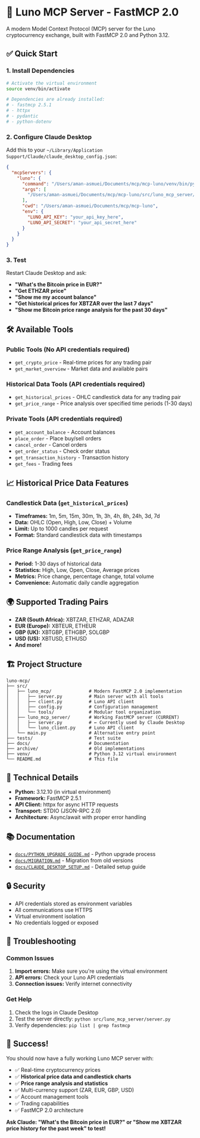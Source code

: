 # 🚀 Luno MCP Server - FastMCP 2.0

A modern Model Context Protocol (MCP) server for the Luno cryptocurrency exchange, built with FastMCP 2.0 and Python 3.12.

## ✅ Quick Start

### 1. Install Dependencies

```bash
# Activate the virtual environment
source venv/bin/activate

# Dependencies are already installed:
# - fastmcp 2.5.1
# - httpx
# - pydantic
# - python-dotenv
```

### 2. Configure Claude Desktop

Add this to your `~/Library/Application Support/Claude/claude_desktop_config.json`:

```json
{
  "mcpServers": {
    "luno": {
      "command": "/Users/aman-asmuei/Documents/mcp/mcp-luno/venv/bin/python",
      "args": [
        "/Users/aman-asmuei/Documents/mcp/mcp-luno/src/luno_mcp_server/server.py"
      ],
      "cwd": "/Users/aman-asmuei/Documents/mcp/mcp-luno",
      "env": {
        "LUNO_API_KEY": "your_api_key_here",
        "LUNO_API_SECRET": "your_api_secret_here"
      }
    }
  }
}
```

### 3. Test

Restart Claude Desktop and ask:
- **"What's the Bitcoin price in EUR?"**
- **"Get ETHZAR price"**
- **"Show me my account balance"**
- **"Get historical prices for XBTZAR over the last 7 days"**
- **"Show me Bitcoin price range analysis for the past 30 days"**

## 🛠️ Available Tools

### Public Tools (No API credentials required)
- `get_crypto_price` - Real-time prices for any trading pair
- `get_market_overview` - Market data and available pairs

### Historical Data Tools (API credentials required)
- `get_historical_prices` - OHLC candlestick data for any trading pair
- `get_price_range` - Price analysis over specified time periods (1-30 days)

### Private Tools (API credentials required)
- `get_account_balance` - Account balances
- `place_order` - Place buy/sell orders
- `cancel_order` - Cancel orders
- `get_order_status` - Check order status
- `get_transaction_history` - Transaction history
- `get_fees` - Trading fees

## 📈 Historical Price Data Features

### Candlestick Data (`get_historical_prices`)
- **Timeframes:** 1m, 5m, 15m, 30m, 1h, 3h, 4h, 8h, 24h, 3d, 7d
- **Data:** OHLC (Open, High, Low, Close) + Volume
- **Limit:** Up to 1000 candles per request
- **Format:** Standard candlestick data with timestamps

### Price Range Analysis (`get_price_range`)
- **Period:** 1-30 days of historical data
- **Statistics:** High, Low, Open, Close, Average prices
- **Metrics:** Price change, percentage change, total volume
- **Convenience:** Automatic daily candle aggregation

## 🌍 Supported Trading Pairs

- **ZAR (South Africa):** XBTZAR, ETHZAR, ADAZAR
- **EUR (Europe):** XBTEUR, ETHEUR
- **GBP (UK):** XBTGBP, ETHGBP, SOLGBP
- **USD (US):** XBTUSD, ETHUSD
- **And more!**

## 🏗️ Project Structure

```
luno-mcp/
├── src/
│   ├── luno_mcp/              # Modern FastMCP 2.0 implementation
│   │   ├── server.py          # Main server with all tools
│   │   ├── client.py          # Luno API client
│   │   ├── config.py          # Configuration management
│   │   └── tools/             # Modular tool organization
│   ├── luno_mcp_server/       # Working FastMCP server (CURRENT)
│   │   ├── server.py          # ← Currently used by Claude Desktop
│   │   └── luno_client.py     # Luno API client
│   └── main.py                # Alternative entry point
├── tests/                     # Test suite
├── docs/                      # Documentation
├── archive/                   # Old implementations
├── venv/                      # Python 3.12 virtual environment
└── README.md                  # This file
```

## 🔧 Technical Details

- **Python:** 3.12.10 (in virtual environment)
- **Framework:** FastMCP 2.5.1
- **API Client:** httpx for async HTTP requests
- **Transport:** STDIO (JSON-RPC 2.0)
- **Architecture:** Async/await with proper error handling

## 📚 Documentation

- [`docs/PYTHON_UPGRADE_GUIDE.md`](docs/PYTHON_UPGRADE_GUIDE.md) - Python upgrade process
- [`docs/MIGRATION.md`](docs/MIGRATION.md) - Migration from old versions
- [`docs/CLAUDE_DESKTOP_SETUP.md`](docs/CLAUDE_DESKTOP_SETUP.md) - Detailed setup guide

## 🔒 Security

- API credentials stored as environment variables
- All communications use HTTPS
- Virtual environment isolation
- No credentials logged or exposed

## 🚨 Troubleshooting

### Common Issues

1. **Import errors:** Make sure you're using the virtual environment
2. **API errors:** Check your Luno API credentials
3. **Connection issues:** Verify internet connectivity

### Get Help

1. Check the logs in Claude Desktop
2. Test the server directly: `python src/luno_mcp_server/server.py`
3. Verify dependencies: `pip list | grep fastmcp`

## 🎉 Success!

You should now have a fully working Luno MCP server with:
- ✅ Real-time cryptocurrency prices
- ✅ **Historical price data and candlestick charts**
- ✅ **Price range analysis and statistics**
- ✅ Multi-currency support (ZAR, EUR, GBP, USD)
- ✅ Account management tools
- ✅ Trading capabilities
- ✅ FastMCP 2.0 architecture

**Ask Claude: "What's the Bitcoin price in EUR?" or "Show me XBTZAR price history for the past week" to test!**
